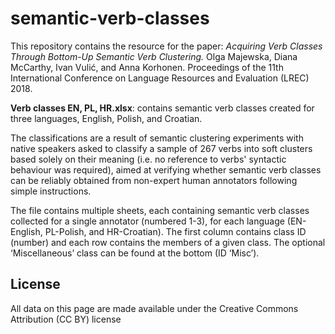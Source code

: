 semantic-verb-classes
======
This repository contains the resource for the paper: *Acquiring Verb Classes Through Bottom-Up Semantic Verb Clustering.* Olga Majewska, Diana McCarthy, Ivan Vulić, and Anna Korhonen. Proceedings of the 11th International Conference on Language Resources and Evaluation (LREC) 2018.

**Verb classes EN, PL, HR.xlsx**: contains semantic verb classes created for three languages, English, Polish, and Croatian. 

The classifications are a result of semantic clustering experiments with native speakers asked to classify a sample of 267 verbs into soft clusters based solely on their meaning (i.e. no reference to verbs' syntactic behaviour was required), aimed at verifying whether semantic verb classes can be reliably obtained from non-expert human annotators following simple instructions. 

The file contains multiple sheets, each containing semantic verb classes collected for a single annotator (numbered 1-3), for each language (EN-English, PL-Polish, and HR-Croatian). The first column contains class ID (number) and each row contains the members of a given class. The optional ‘Miscellaneous’ class can be found at the bottom (ID ‘Misc’).

License
------
All data on this page are made available under the Creative Commons Attribution (CC BY) license
